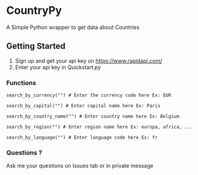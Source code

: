 # CountryPy
A Simple Python wrapper to get data about Countries
## Getting Started
1. Sign up and get your api key on https://www.rapidapi.com/
2. Enter your api key in Quickstart.py
### Functions
    search_by_currency("") # Enter the currency code here Ex: EUR

    search_by_capital("") # Enter capital name here Ex: Paris

    search_by_country_name("") # Enter country name here Ex: Belgium

    search_by_region("") # Enter region name here Ex: europa, africa, ...

    search_by_language("") # Enter language code here Ex: fr
### Questions ?
Ask me your questions on Issues tab or in private message
